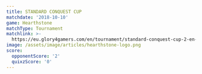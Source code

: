 ```yaml
---
title: STANDARD CONQUEST CUP
matchdate: '2018-10-10'
game: Hearthstone
matchType: Tournament
matchlink: >-
  https://eu.glory4gamers.com/en/tournament/standard-conquest-cup-2-en-98505/infos
image: /assets/image/articles/hearthstone-logo.png
score:
  opponentScore: '2'
  quixzScore: '0'
---
```


